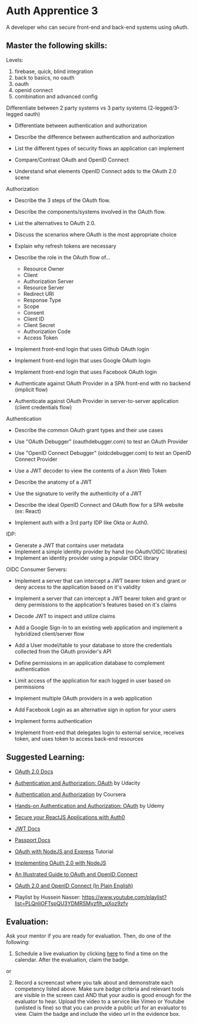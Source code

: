 # Auth Apprentice 3

A developer who can secure front-end and back-end systems using oAuth.

## Master the following skills:

Levels:
1. firebase, quick, blind integration
2. back to basics, no oauth
3. oauth
4. openid connect
5. combination and advanced config


Differentiate between 2 party systems vs 3 party systems (2-legged/3-legged oauth)




* Differentiate between authentication and authorization

* Describe the difference between authentication and authorization
* List the different types of security flows an application can implement
* Compare/Contrast OAuth and OpenID Connect
* Understand what elements OpenID Connect adds to the OAuth 2.0 scene


Authorization
* Describe the 3 steps of the OAuth flow.
* Describe the components/systems involved in the OAuth flow.
* List the alternatives to OAuth 2.0.
* Discuss the scenarios where OAuth is the most appropriate choice
* Explain why refresh tokens are necessary
* Describe the role in the OAuth flow of...
  * Resource Owner
  * Client
  * Authorization Server
  * Resource Server
  * Redirect URI
  * Response Type
  * Scope
  * Consent
  * Client ID
  * Client Secret
  * Authorization Code
  * Access Token
* Implement front-end login that uses Github OAuth login
* Implement front-end login that uses Google OAuth login
* Implement front-end login that uses Facebook OAuth login

* Authenticate against OAuth Provider in a SPA front-end with no backend (implicit flow)

* Authenticate against OAuth Provider in server-to-server application (client credentials flow)

Authentication

* Describe the common OAuth grant types and their use cases

* Use "OAuth Debugger" (oauthdebugger.com) to test an OAuth Provider
* Use "OpenID Connect Debugger" (oidcdebugger.com) to test an OpenID Connect Provider
* Use a JWT decoder to view the contents of a Json Web Token
* Describe the anatomy of a JWT
* Use the signature to verify the authenticity of a JWT

* Describe the ideal OpenID Connect and OAuth flow for a SPA website (ex: React)

* Implement auth with a 3rd party IDP like Okta or Auth0.

IDP:
* Generate a JWT that contains user metadata
* Implement a simple identity provider by hand (no OAuth/OIDC libraties)
* Implement an identity provider using a popular OIDC library

OIDC Consumer Servers:
* Implement a server that can intercept a JWT bearer token and grant or deny access to the application based on it's validity
* Implement a server that can intercept a JWT bearer token and grant or deny permissions to the application's features based on it's claims
* Decode JWT to inspect and utilize claims

* Add a Google Sign-In to an existing web application and implement a hybridized client/server flow
* Add a User model/table to your database to store the credentials collected from the OAuth provider's API
* Define permissions in an application database to complement authentication
* Limit access of the application for each logged in user based on permissions

* Implement multiple OAuth providers in a web application
* Add Facebook Login as an alternative sign in option for your users

* Implement forms authentication

* Implement front-end that delegates login to external service, receives token, and uses token to access back-end resources

## Suggested Learning:

* [OAuth 2.0 Docs](https://oauth.net/2/)
* [Authentication and Authorization: OAuth](https://www.udacity.com/course/authentication-authorization-oauth--ud330) by Udacity
* [Authentication and Authorization](https://www.coursera.org/lecture/information-security-data/authentication-and-authorisation-DXhwt) by Coursera
* [Hands-on Authentication and Authorization: OAuth](https://www.udemy.com/course/hands-on-oauth-authentication-and-authorization-with-oauth2/) by Udemy
* [Secure your ReactJS Applications with Auth0](https://www.udemy.com/course/secure-your-reactjs-applications-with-auth0/)
* [JWT Docs](https://jwt.io/)
* [Passport Docs](http://www.passportjs.org/)
* [OAuth with NodeJS and Express](http://thecodebarbarian.com/oauth-with-node-js-and-express.html) Tutorial
* [Implementing OAuth 2.0 with NodeJS](https://www.sohamkamani.com/blog/javascript/2018-06-24-oauth-with-node-js/)
* [An Illustrated Guide to OAuth and OpenID Connect](https://developer.okta.com/blog/2019/10/21/illustrated-guide-to-oauth-and-oidc)
* [OAuth 2.0 and OpenID Connect (In Plain English)](https://www.youtube.com/watch?v=996OiexHze0)

* Playlist by Hussein Nasser: https://www.youtube.com/playlist?list=PLQnljOFTspQU3YDMRSMvzflh_qXoz9zfv



## Evaluation:

Ask your mentor if you are ready for evaluation. Then, do one of the following:

1. Schedule a live evaluation by clicking [here](http://evals.codex.academy) to find a time on the calendar. After the evaluation, claim the badge.

or

2. Record a screencast where you talk about and demonstrate each competency listed above. Make sure badge criteria and relevant tools are visible in the screen cast AND that your audio is good enough for the evaluator to hear. Upload the video to a service like Vimeo or Youtube (unlisted is fine) so that you can provide a public url for an evaluator to view. Claim the badge and include the video url in the evidence box.
